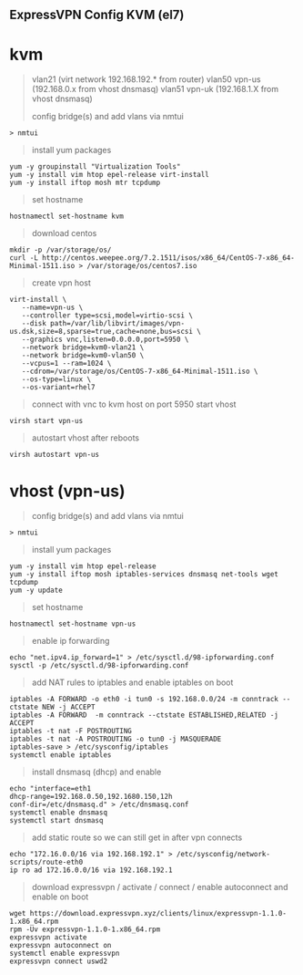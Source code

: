 
ExpressVPN Config KVM (el7)
-----

# kvm

>
> vlan21 (virt network 192.168.192.* from router)
> vlan50 vpn-us (192.168.0.x from vhost dnsmasq)
> vlan51 vpn-uk (192.168.1.X from vhost dnsmasq)
>
> config bridge(s) and add vlans via nmtui
>
```
> nmtui
```
>
> install yum packages
>
```
yum -y groupinstall "Virtualization Tools"
yum -y install vim htop epel-release virt-install
yum -y install iftop mosh mtr tcpdump
```
>
> set hostname
>
```
hostnamectl set-hostname kvm
```
>
> download centos
>
```
mkdir -p /var/storage/os/
curl -L http://centos.weepee.org/7.2.1511/isos/x86_64/CentOS-7-x86_64-Minimal-1511.iso > /var/storage/os/centos7.iso
```
>
> create vpn host
>
```
virt-install \
   --name=vpn-us \
   --controller type=scsi,model=virtio-scsi \
   --disk path=/var/lib/libvirt/images/vpn-us.dsk,size=8,sparse=true,cache=none,bus=scsi \
   --graphics vnc,listen=0.0.0.0,port=5950 \
   --network bridge=kvm0-vlan21 \
   --network bridge=kvm0-vlan50 \
   --vcpus=1 --ram=1024 \
   --cdrom=/var/storage/os/CentOS-7-x86_64-Minimal-1511.iso \
   --os-type=linux \
   --os-variant=rhel7
```
> connect with vnc to kvm host on port 5950
> start vhost
```
virsh start vpn-us
```
> autostart vhost after reboots
```
virsh autostart vpn-us
```

# vhost (vpn-us)
> config bridge(s) and add vlans via nmtui
>
```
> nmtui
```
>
> install yum packages
>
```
yum -y install vim htop epel-release 
yum -y install iftop mosh iptables-services dnsmasq net-tools wget tcpdump
yum -y update
```
>
> set hostname
>
```
hostnamectl set-hostname vpn-us
```
>
> enable ip forwarding
>
```
echo "net.ipv4.ip_forward=1" > /etc/sysctl.d/98-ipforwarding.conf
sysctl -p /etc/sysctl.d/98-ipforwarding.conf
```
>
> add NAT rules to iptables and enable iptables on boot
>
```
iptables -A FORWARD -o eth0 -i tun0 -s 192.168.0.0/24 -m conntrack --ctstate NEW -j ACCEPT
iptables -A FORWARD  -m conntrack --ctstate ESTABLISHED,RELATED -j ACCEPT
iptables -t nat -F POSTROUTING
iptables -t nat -A POSTROUTING -o tun0 -j MASQUERADE
iptables-save > /etc/sysconfig/iptables
systemctl enable iptables
```
>
> install dnsmasq (dhcp) and enable
>
```
echo "interface=eth1
dhcp-range=192.168.0.50,192.1680.150,12h
conf-dir=/etc/dnsmasq.d" > /etc/dnsmasq.conf
systemctl enable dnsmasq
systemctl start dnsmasq
```
>
>  add static route so we can still get in after vpn connects
>  
```
echo "172.16.0.0/16 via 192.168.192.1" > /etc/sysconfig/network-scripts/route-eth0
ip ro ad 172.16.0.0/16 via 192.168.192.1
```
>
>download expressvpn / activate / connect / enable autoconnect and enable on boot
>
```
wget https://download.expressvpn.xyz/clients/linux/expressvpn-1.1.0-1.x86_64.rpm
rpm -Uv expressvpn-1.1.0-1.x86_64.rpm
expressvpn activate
expressvpn autoconnect on
systemctl enable expressvpn
expressvpn connect uswd2
```

